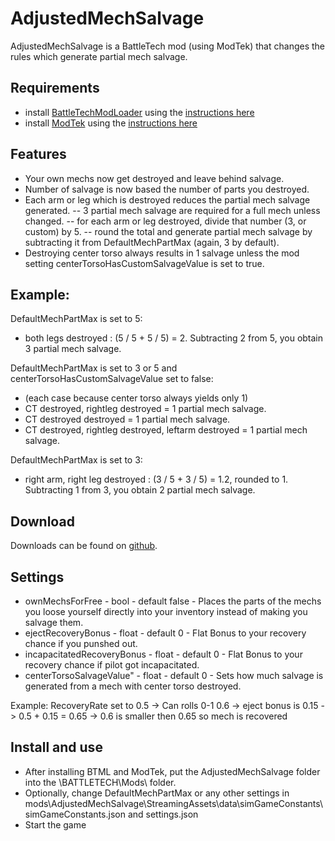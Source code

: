 # AdjustedMechSalvage
AdjustedMechSalvage is a BattleTech mod (using ModTek) that changes the rules which generate partial mech salvage.

## Requirements
* install [BattleTechModLoader](https://github.com/Mpstark/BattleTechModLoader/releases) using the [instructions here](https://github.com/Mpstark/BattleTechModLoader)
* install [ModTek](https://github.com/Mpstark/ModTek/releases) using the [instructions here](https://github.com/Mpstark/ModTek)

## Features
- Your own mechs now get destroyed and leave behind salvage.
- Number of salvage is now based the number of parts you destroyed.
- Each arm or leg which is destroyed reduces the partial mech salvage generated.
	-- 3 partial mech salvage are required for a full mech unless changed.
	-- for each arm or leg destroyed, divide that number (3, or custom) by 5.
	-- round the total and generate partial mech salvage by subtracting it from DefaultMechPartMax (again, 3 by default).
- Destroying center torso always results in 1 salvage unless the mod setting centerTorsoHasCustomSalvageValue is set to true.

## Example: 
DefaultMechPartMax is set to 5:
- both legs destroyed : (5 / 5 + 5 / 5) = 2.  Subtracting 2 from 5, you obtain 3 partial mech salvage.

DefaultMechPartMax is set to 3 or 5 and centerTorsoHasCustomSalvageValue set to false:
- (each case because center torso always yields only 1)
- CT destroyed, rightleg destroyed = 1 partial mech salvage.
- CT destroyed destroyed = 1 partial mech salvage.
- CT destroyed, rightleg destroyed, leftarm destroyed = 1 partial mech salvage.

DefaultMechPartMax is set to 3:
- right arm, right leg destroyed : (3 / 5 + 3 / 5) = 1.2, rounded to 1.  Subtracting 1 from 3, you obtain 2 partial mech salvage.

## Download
Downloads can be found on [github](https://github.com/Morphyum/AdjustedMechSalvage/releases).
    
## Settings
- ownMechsForFree - bool - default false - Places the parts of the mechs you loose yourself directly into your inventory instead of making you salvage them.
- ejectRecoveryBonus - float - default 0 - Flat Bonus to your recovery chance if you punshed out.
- incapacitatedRecoveryBonus - float - default 0 - Flat Bonus to your recovery chance if pilot got incapacitated.
- centerTorsoSalvageValue" - float - default 0 - Sets how much salvage is generated from a mech with center torso destroyed.

Example: RecoveryRate set to 0.5 -> Can rolls 0-1 0.6 -> eject bonus is 0.15 -> 0.5 + 0.15 = 0.65 -> 0.6 is smaller then 0.65 so mech is recovered
       
## Install and use
- After installing BTML and ModTek, put the AdjustedMechSalvage folder into the \BATTLETECH\Mods\ folder.
- Optionally, change DefaultMechPartMax or any other settings in mods\AdjustedMechSalvage\StreamingAssets\data\simGameConstants\simGameConstants.json and settings.json
- Start the game
